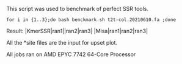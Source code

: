 This script was used to benchmark of perfect SSR tools.
```
for i in {1..3};do bash benckmark.sh t2t-col.20210610.fa ;done
```
Result:
|KmerSSR|ran1||ran2|ran3|
|Misa|ran1|ran2|ran3|



All the *site files are the input for upset plot.

All jobs ran on AMD EPYC 7742 64-Core Processor
